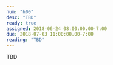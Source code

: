 ```yaml
---
num: "h00"
desc: "TBD"
ready: true
assigned: 2018-06-24 08:00:00.00-7:00
due: 2018-07-03 11:00:00.00-7:00
reading: "TBD"
---
```


TBD
